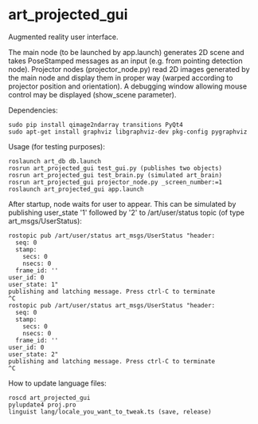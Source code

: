 # art_projected_gui
Augmented reality user interface.

The main node (to be launched by app.launch) generates 2D scene and takes PoseStamped messages as an input (e.g. from pointing detection node). Projector nodes (projector_node.py) read 2D images generated by the main node and display them in proper way (warped according to projector position and orientation). A debugging window allowing mouse control may be displayed (show_scene parameter).

Dependencies:
```
sudo pip install qimage2ndarray transitions PyQt4
sudo apt-get install graphviz libgraphviz-dev pkg-config pygraphviz
```

Usage (for testing purposes):

```
roslaunch art_db db.launch
rosrun art_projected_gui test_gui.py (publishes two objects)
rosrun art_projected_gui test_brain.py (simulated art_brain)
rosrun art_projected_gui projector_node.py _screen_number:=1
roslaunch art_projected_gui app.launch
```

After startup, node waits for user to appear. This can be simulated by publishing user_state '1' followed by '2' to /art/user/status topic (of type art_msgs/UserStatus):

```
rostopic pub /art/user/status art_msgs/UserStatus "header:
  seq: 0
  stamp:
    secs: 0
    nsecs: 0
  frame_id: ''
user_id: 0
user_state: 1"
publishing and latching message. Press ctrl-C to terminate
^C
rostopic pub /art/user/status art_msgs/UserStatus "header:
  seq: 0
  stamp:
    secs: 0
    nsecs: 0
  frame_id: ''
user_id: 0
user_state: 2"
publishing and latching message. Press ctrl-C to terminate
^C
```

How to update language files:

```
roscd art_projected_gui
pylupdate4 proj.pro
linguist lang/locale_you_want_to_tweak.ts (save, release)
```
